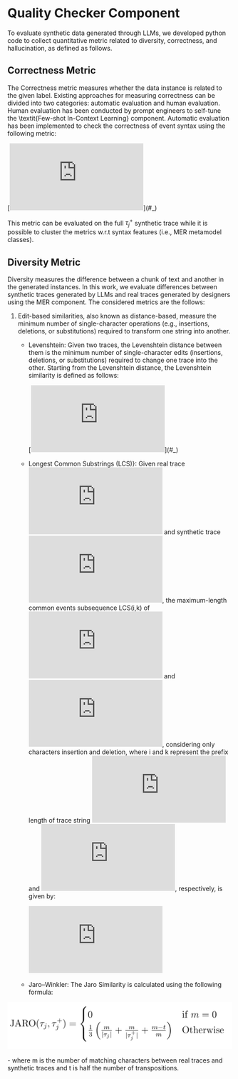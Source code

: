 # Quality Checker Component

To evaluate synthetic data generated through LLMs, we developed python code to collect quantitative metric related to  diversity, correctness, and hallucination, as defined as follows. 

## Correctness Metric

The Correctness metric measures whether the data instance is related to the given label. Existing approaches for measuring correctness can be divided into two categories: automatic evaluation and human evaluation. Human evaluation has been conducted by prompt engineers to self-tune the \textit{Few-shot In-Context Learning} component. Automatic evaluation has been implemented to check the correctness of event syntax using the following metric:

[![\\ \begin{equation}\label{eq:eq1} \\ \footnotesize \\ \begin{aligned} \\     C(\tau^{+}_{j}) = \frac{\sum_{k=1}^{s} c(e^{+}_{j,k})}{|\tau^{+}_{j}|}, \ \text{where} \ c(e^{+}_{j,k}) = \begin{cases} \\           1 \ \text{if $e^{+}_{j,k}$ has correct syntax}  \\ \\           0 \ \text{otherwise} \\     \end{cases} \\ \end{aligned} \\ \normalsize \\ \end{equation}](https://latex.codecogs.com/svg.latex?%5C%5C%20%5Cbegin%7Bequation%7D%5Clabel%7Beq%3Aeq1%7D%20%5C%5C%20%5Cfootnotesize%20%5C%5C%20%5Cbegin%7Baligned%7D%20%5C%5C%20%20%20%20%20C(%5Ctau%5E%7B%2B%7D_%7Bj%7D)%20%3D%20%5Cfrac%7B%5Csum_%7Bk%3D1%7D%5E%7Bs%7D%20c(e%5E%7B%2B%7D_%7Bj%2Ck%7D)%7D%7B%7C%5Ctau%5E%7B%2B%7D_%7Bj%7D%7C%7D%2C%20%5C%20%5Ctext%7Bwhere%7D%20%5C%20c(e%5E%7B%2B%7D_%7Bj%2Ck%7D)%20%3D%20%5Cbegin%7Bcases%7D%20%5C%5C%20%20%20%20%20%20%20%20%20%20%201%20%5C%20%5Ctext%7Bif%20%24e%5E%7B%2B%7D_%7Bj%2Ck%7D%24%20has%20correct%20syntax%7D%20%20%5C%5C%20%5C%5C%20%20%20%20%20%20%20%20%20%20%200%20%5C%20%5Ctext%7Botherwise%7D%20%5C%5C%20%20%20%20%20%5Cend%7Bcases%7D%20%5C%5C%20%5Cend%7Baligned%7D%20%5C%5C%20%5Cnormalsize%20%5C%5C%20%5Cend%7Bequation%7D)](#_)

This metric can be evaluated on the full $\tau^{+}_{j}$ synthetic trace while it is possible to cluster the metrics w.r.t syntax features (i.e., MER metamodel classes).

## Diversity Metric

Diversity measures the difference between a chunk of text and another in the generated instances. In this work, we evaluate differences between synthetic traces generated by LLMs and real traces generated by designers using the MER component. The considered metrics are the follows: 


1. Edit-based similarities, also known as distance-based, measure the minimum number of single-character operations (e.g., insertions, deletions, or substitutions) required to transform one string into another. 
    - Levenshtein: Given two traces, the Levenshtein distance between them is the minimum number of single-character edits (insertions, deletions, or substitutions) required to change one trace into the other. Starting from the Levenshtein distance, the Levenshtein similarity is defined as follows:

      [![\\ \begin{equation}\label{eq:eq2} \\ \text{LEV}(\tau_{j},\tau^{+}_{j}) = 1.0 - \frac{dist(\tau_{j},\tau^{+}_{j})}{max(|\tau_{j}|,|\tau^{+}_{j}|)} \\ \end{equation} \\  \\ ](https://latex.codecogs.com/svg.latex?%5C%5C%20%5Cbegin%7Bequation%7D%5Clabel%7Beq%3Aeq2%7D%20%5C%5C%20%5Ctext%7BLEV%7D(%5Ctau_%7Bj%7D%2C%5Ctau%5E%7B%2B%7D_%7Bj%7D)%20%3D%201.0%20-%20%5Cfrac%7Bdist(%5Ctau_%7Bj%7D%2C%5Ctau%5E%7B%2B%7D_%7Bj%7D)%7D%7Bmax(%7C%5Ctau_%7Bj%7D%7C%2C%7C%5Ctau%5E%7B%2B%7D_%7Bj%7D%7C)%7D%20%5C%5C%20%5Cend%7Bequation%7D%20%5C%5C%20%20%5C%5C%20)](#_)

    - Longest Common Substrings (LCS)}: Given real trace [![\\ \tau_{j} \\ ](https://latex.codecogs.com/svg.latex?%5C%5C%20%5Ctau_%7Bj%7D%20%5C%5C%20)](#_) and synthetic trace [![\\ \tau^+_{j} \\ ](https://latex.codecogs.com/svg.latex?%5C%5C%20%5Ctau%5E%2B_%7Bj%7D%20%5C%5C%20)](#_), the maximum-length common events subsequence LCS(i,k) of [![\\ \tau_{j} \\ ](https://latex.codecogs.com/svg.latex?%5C%5C%20%5Ctau_%7Bj%7D%20%5C%5C%20)](#_) and [![\\ \tau^+_{j} \\ ](https://latex.codecogs.com/svg.latex?%5C%5C%20%5Ctau%5E%2B_%7Bj%7D%20%5C%5C%20)](#_), considering only characters insertion and deletion, where i and k represent the prefix length of trace string [![\\ \tau_{j}[i] \in \tau_{j} \\  \\  \\ ](https://latex.codecogs.com/svg.latex?%5C%5C%20%5Ctau_%7Bj%7D%5Bi%5D%20%5Cin%20%5Ctau_%7Bj%7D%20%5C%5C%20%20%5C%5C%20%20%5C%5C%20)](#_) and [![\\ tau^{+}_{j}[k] \in \tau^{+}_{j} \\  \\  \\ ](https://latex.codecogs.com/svg.latex?%5C%5C%20tau%5E%7B%2B%7D_%7Bj%7D%5Bk%5D%20%5Cin%20%5Ctau%5E%7B%2B%7D_%7Bj%7D%20%5C%5C%20%20%5C%5C%20%20%5C%5C%20)](#_), respectively, is given by:

      [![\\ \begin{equation}\label{eq:eq3} \\             LCS(i,k) = \begin{cases} \\                 0 & \text{if} \ i = 0 \vee k = 0 \\ \\                 LCS(i-1,k-1) + 1 & \text{if} \ i, k > 0 \wedge \tau_{j}[i] = \tau^{+}_{j}[k] \\ \\                 0 & \text{if} \  i, k > 0 \wedge \tau_{j}[i] \neq \tau^{+}_{j}[k] \\             \end{cases}  \\ \end{equation} \\  \\  \\ ](https://latex.codecogs.com/svg.latex?%5C%5C%20%5Cbegin%7Bequation%7D%5Clabel%7Beq%3Aeq3%7D%20%5C%5C%20%20%20%20%20%20%20%20%20%20%20%20%20LCS(i%2Ck)%20%3D%20%5Cbegin%7Bcases%7D%20%5C%5C%20%20%20%20%20%20%20%20%20%20%20%20%20%20%20%20%200%20%26%20%5Ctext%7Bif%7D%20%5C%20i%20%3D%200%20%5Cvee%20k%20%3D%200%20%5C%5C%20%5C%5C%20%20%20%20%20%20%20%20%20%20%20%20%20%20%20%20%20LCS(i-1%2Ck-1)%20%2B%201%20%26%20%5Ctext%7Bif%7D%20%5C%20i%2C%20k%20%3E%200%20%5Cwedge%20%5Ctau_%7Bj%7D%5Bi%5D%20%3D%20%5Ctau%5E%7B%2B%7D_%7Bj%7D%5Bk%5D%20%5C%5C%20%5C%5C%20%20%20%20%20%20%20%20%20%20%20%20%20%20%20%20%200%20%26%20%5Ctext%7Bif%7D%20%5C%20%20i%2C%20k%20%3E%200%20%5Cwedge%20%5Ctau_%7Bj%7D%5Bi%5D%20%5Cneq%20%5Ctau%5E%7B%2B%7D_%7Bj%7D%5Bk%5D%20%5C%5C%20%20%20%20%20%20%20%20%20%20%20%20%20%5Cend%7Bcases%7D%20%20%5C%5C%20%5Cend%7Bequation%7D%20%5C%5C%20%20%5C%5C%20%20%5C%5C%20)](#_)

    - Jaro–Winkler: The Jaro Similarity is calculated using the following formula:
<p align="center">
<img src="formulas/jaro.png">
</p>
       - where m is the number of matching characters between real traces and synthetic traces and t is half the number of transpositions.

